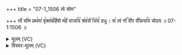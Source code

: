 +++
title = "07-1_1506 त्वे सोम"

+++
त्वे꣡ सो꣢म प्रथ꣣मा꣢ वृ꣣क्त꣡ब꣢र्हिषो म꣣हे꣡ वाजा꣢꣯य꣣ श्र꣡व꣢से꣣ धि꣡यं꣢ दधुः। स꣡ त्वं नो꣢꣯ वीर वी꣣कया꣢꣯य चोदय ॥ 07-1:1506 ॥

<details><summary>मूलम् (VC)</summary>

त्वे꣡ सो꣢म प्रथ꣣मा꣢ वृ꣣क्त꣡ब꣢र्हिषो म꣣हे꣡ वाजा꣢꣯य श्र꣡व꣢से꣣ धि꣡यं꣢ दधुः । स꣡ त्वं नो꣢꣯ वीर वी꣣꣬र्या꣢꣯य चोदय ॥१५०६॥
</details>

<details><summary>विस्वर-मूलम् (VC)</summary>

त्वे सोम प्रथमा वृक्तबर्हिषो महे वाजाय श्रवसे धियं दधुः । स त्वं नो वीर वीर्याय चोदय ॥१५०६॥
</details>